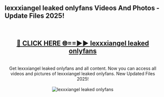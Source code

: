 <h2>lexxxiangel leaked onlyfans Videos And Photos - Update Files 2025!</h2>
<br>
<div align="center">
<h2><a href="https://linkcuts.com/hfmhzwbr" rel="nofollow">🔴 CLICK HERE 🌐==►► lexxxiangel leaked onlyfans</a></h2>
<br>
Get lexxxiangel leaked onlyfans and all content. Now you can access all videos and pictures of lexxxiangel leaked onlyfans. New Updated Files 2025!
<br>
<br>
<a href="https://linkcuts.com/hfmhzwbr" rel="nofollow" data-target="animated-image.originalLink"><img src="https://i.ibb.co.com/WyWwxjT/player-gif2.gif" alt="lexxxiangel leaked onlyfans" style="max-width: 100%; display: inline-block;" data-target="animated-image.originalImage"></a>
</div>
<br>